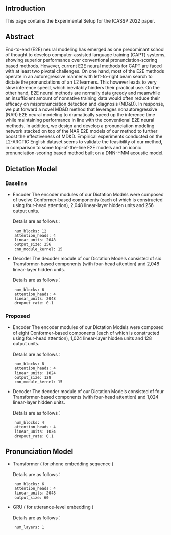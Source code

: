 ## Introduction
This page contains the Experimental Setup for the ICASSP 2022 paper.

## Abstract
End-to-end (E2E) neural modeling has emerged as one predominant school of thought to develop computer-assisted language training (CAPT) systems, showing superior performance over conventional pronunciation-scoring based methods. However, current E2E neural methods for CAPT are faced with at least two pivotal challenges. On one hand, most of the E2E methods operate in an autoregressive manner with left-to-right beam search to dictate the pronunciations of an L2 learners. This however leads to very slow inference speed, which inevitably hinders their practical use. On the other hand, E2E neural methods are normally data greedy and meanwhile an insufficient amount of nonnative training data would often reduce their efficacy on mispronunciation detection and diagnosis (MD&D). In response, we put forward a novel MD&D method that leverages nonautoregressive (NAR) E2E neural modeling to dramatically speed up the inference time while maintaining performance in line with the conventional E2E neural methods. In addition, we design and develop a pronunciation modeling network stacked on top of the NAR E2E models of our method to further boost the effectiveness of MD&D. Empirical experiments conducted on the L2-ARCTIC English dataset seems to validate the feasibility of our method, in comparison to some top-of-the-line E2E models and an iconic pronunciation-scoring based method built on a DNN-HMM acoustic model.

##  Dictation Model 
###  Baseline
- Encoder
The encoder modules of our Dictation Models were composed of twelve Conformer-based components (each of which is constructed using four-head attention), 2,048 linear-layer hidden units and 256 output units. 

    Details are as follows：
```
    num_blocks: 12
    attention_heads: 4
    linear_units: 2048
    output_size: 256
    cnn_module_kernel: 15
```
- Decoder
The decoder module of our Dictation Models consisted of six Transformer-based components (with four-head attention) and 2,048 linear-layer hidden units. 

    Details are as follows：
```
    num_blocks: 6
    attention_heads: 4
    linear_units: 2048
    dropout_rate: 0.1
```

###  Proposed
- Encoder
The encoder modules of our Dictation Models were composed of eight Conformer-based components (each of which is constructed using four-head attention), 1,024 linear-layer hidden units and 128 output units. 


    Details are as follows：
```
    num_blocks: 8
    attention_heads: 4
    linear_units: 1024
    output_size: 128
    cnn_module_kernel: 15
```
- Decoder
The decoder module of our Dictation Models consisted of four Transformer-based components (with four-head attention) and 1,024 linear-layer hidden units. 

    Details are as follows：
```
    num_blocks: 4
    attention_heads: 4
    linear_units: 1024
    dropout_rate: 0.1
```

##  Pronunciation Model 
- Transformer ( for phone embedding sequence ) 

    Details are as follows：
```
    num_blocks: 6
    attention_heads: 4
    linear_units: 2048
    output_size: 60
```
- GRU ( for utterance-level embedding ) 

    Details are as follows：
```
    num_layers: 1
```
